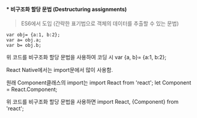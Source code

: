 
#### * 비구조화 할당 문법 (Destructuring assignments)
> ES6에서 도입 (간략한 표기법으로 객체의 데이터를 추출할 수 있는 문법)

    var obj= {a:1, b:2};
    var a= obj.a;
    var b= obj.b;

위 코드를 비구조화 할당 문법을 사용하여 코딩 시
    var {a, b}= {a:1, b:2};


React Native에서는 import문에서 많이 사용함.

원래 Component클래스의 import는
    import React from 'react';
    let Component = React.Component;

위 코드를 비구조화 할당 문법을 사용하면
    import React, {Component} from 'react';
